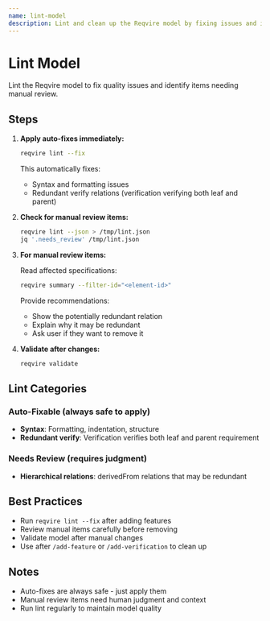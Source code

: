 ```yaml
---
name: lint-model
description: Lint and clean up the Reqvire model by fixing issues and identifying items needing review
---
```


# Lint Model

Lint the Reqvire model to fix quality issues and identify items needing manual review.

## Steps

1. **Apply auto-fixes immediately:**
   ```bash
   reqvire lint --fix
   ```

   This automatically fixes:
   - Syntax and formatting issues
   - Redundant verify relations (verification verifying both leaf and parent)

2. **Check for manual review items:**
   ```bash
   reqvire lint --json > /tmp/lint.json
   jq '.needs_review' /tmp/lint.json
   ```

3. **For manual review items:**

   Read affected specifications:
   ```bash
   reqvire summary --filter-id="<element-id>"
   ```

   Provide recommendations:
   - Show the potentially redundant relation
   - Explain why it may be redundant
   - Ask user if they want to remove it

4. **Validate after changes:**
   ```bash
   reqvire validate
   ```

## Lint Categories

### Auto-Fixable (always safe to apply)

- **Syntax**: Formatting, indentation, structure
- **Redundant verify**: Verification verifies both leaf and parent requirement

### Needs Review (requires judgment)

- **Hierarchical relations**: derivedFrom relations that may be redundant

## Best Practices

- Run `reqvire lint --fix` after adding features
- Review manual items carefully before removing
- Validate model after manual changes
- Use after `/add-feature` or `/add-verification` to clean up

## Notes

- Auto-fixes are always safe - just apply them
- Manual review items need human judgment and context
- Run lint regularly to maintain model quality
